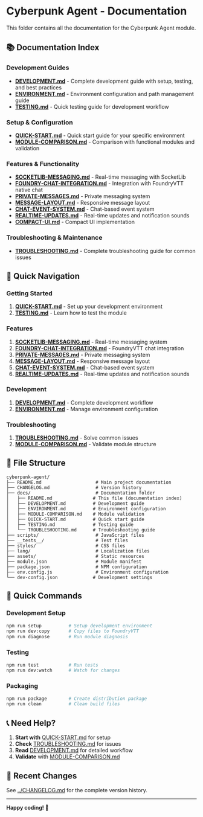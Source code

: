 # Cyberpunk Agent - Documentation

This folder contains all the documentation for the Cyberpunk Agent module.

## 📚 Documentation Index

### **Development Guides**
- **[DEVELOPMENT.md](DEVELOPMENT.md)** - Complete development guide with setup, testing, and best practices
- **[ENVIRONMENT.md](ENVIRONMENT.md)** - Environment configuration and path management guide
- **[TESTING.md](TESTING.md)** - Quick testing guide for development workflow

### **Setup & Configuration**
- **[QUICK-START.md](QUICK-START.md)** - Quick start guide for your specific environment
- **[MODULE-COMPARISON.md](MODULE-COMPARISON.md)** - Comparison with functional modules and validation

### **Features & Functionality**
- **[SOCKETLIB-MESSAGING.md](SOCKETLIB-MESSAGING.md)** - Real-time messaging with SocketLib
- **[FOUNDRY-CHAT-INTEGRATION.md](FOUNDRY-CHAT-INTEGRATION.md)** - Integration with FoundryVTT native chat
- **[PRIVATE-MESSAGES.md](PRIVATE-MESSAGES.md)** - Private messaging system
- **[MESSAGE-LAYOUT.md](MESSAGE-LAYOUT.md)** - Responsive message layout
- **[CHAT-EVENT-SYSTEM.md](CHAT-EVENT-SYSTEM.md)** - Chat-based event system
- **[REALTIME-UPDATES.md](REALTIME-UPDATES.md)** - Real-time updates and notification sounds
- **[COMPACT-UI.md](COMPACT-UI.md)** - Compact UI implementation

### **Troubleshooting & Maintenance**
- **[TROUBLESHOOTING.md](TROUBLESHOOTING.md)** - Complete troubleshooting guide for common issues

## 🚀 Quick Navigation

### **Getting Started**
1. **[QUICK-START.md](QUICK-START.md)** - Set up your development environment
2. **[TESTING.md](TESTING.md)** - Learn how to test the module

### **Features**
1. **[SOCKETLIB-MESSAGING.md](SOCKETLIB-MESSAGING.md)** - Real-time messaging system
2. **[FOUNDRY-CHAT-INTEGRATION.md](FOUNDRY-CHAT-INTEGRATION.md)** - FoundryVTT chat integration
3. **[PRIVATE-MESSAGES.md](PRIVATE-MESSAGES.md)** - Private messaging system
4. **[MESSAGE-LAYOUT.md](MESSAGE-LAYOUT.md)** - Responsive message layout
5. **[CHAT-EVENT-SYSTEM.md](CHAT-EVENT-SYSTEM.md)** - Chat-based event system
6. **[REALTIME-UPDATES.md](REALTIME-UPDATES.md)** - Real-time updates and notification sounds

### **Development**
1. **[DEVELOPMENT.md](DEVELOPMENT.md)** - Complete development workflow
2. **[ENVIRONMENT.md](ENVIRONMENT.md)** - Manage environment configuration

### **Troubleshooting**
1. **[TROUBLESHOOTING.md](TROUBLESHOOTING.md)** - Solve common issues
2. **[MODULE-COMPARISON.md](MODULE-COMPARISON.md)** - Validate module structure

## 📁 File Structure

```
cyberpunk-agent/
├── README.md                    # Main project documentation
├── CHANGELOG.md                 # Version history
├── docs/                        # Documentation folder
│   ├── README.md               # This file (documentation index)
│   ├── DEVELOPMENT.md          # Development guide
│   ├── ENVIRONMENT.md          # Environment configuration
│   ├── MODULE-COMPARISON.md    # Module validation
│   ├── QUICK-START.md          # Quick start guide
│   ├── TESTING.md              # Testing guide
│   └── TROUBLESHOOTING.md      # Troubleshooting guide
├── scripts/                     # JavaScript files
├── __tests__/                   # Test files
├── styles/                      # CSS files
├── lang/                        # Localization files
├── assets/                      # Static resources
├── module.json                  # Module manifest
├── package.json                 # NPM configuration
├── env.config.js                # Environment configuration
└── dev-config.json             # Development settings
```

## 🎯 Quick Commands

### **Development Setup**
```bash
npm run setup          # Setup development environment
npm run dev:copy       # Copy files to FoundryVTT
npm run diagnose       # Run module diagnosis
```

### **Testing**
```bash
npm run test           # Run tests
npm run dev:watch      # Watch for changes
```

### **Packaging**
```bash
npm run package        # Create distribution package
npm run clean          # Clean build files
```

## 📞 Need Help?

1. **Start with** [QUICK-START.md](QUICK-START.md) for setup
2. **Check** [TROUBLESHOOTING.md](TROUBLESHOOTING.md) for issues
3. **Read** [DEVELOPMENT.md](DEVELOPMENT.md) for detailed workflow
4. **Validate** with [MODULE-COMPARISON.md](MODULE-COMPARISON.md)

## 🔄 Recent Changes

See [../CHANGELOG.md](../CHANGELOG.md) for the complete version history.

---

**Happy coding! 🎉** 